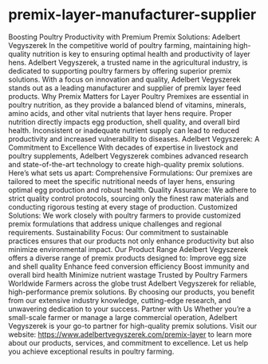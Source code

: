 # premix-layer-manufacturer-supplier
Boosting Poultry Productivity with Premium Premix Solutions: Adelbert Vegyszerek
In the competitive world of poultry farming, maintaining high-quality nutrition is key to ensuring optimal health and productivity of layer hens. Adelbert Vegyszerek, a trusted name in the agricultural industry, is dedicated to supporting poultry farmers by offering superior premix solutions. With a focus on innovation and quality, Adelbert Vegyszerek stands out as a leading manufacturer and supplier of premix layer feed products.
Why Premix Matters for Layer Poultry
Premixes are essential in poultry nutrition, as they provide a balanced blend of vitamins, minerals, amino acids, and other vital nutrients that layer hens require. Proper nutrition directly impacts egg production, shell quality, and overall bird health. Inconsistent or inadequate nutrient supply can lead to reduced productivity and increased vulnerability to diseases.
Adelbert Vegyszerek: A Commitment to Excellence
With decades of expertise in livestock and poultry supplements, Adelbert Vegyszerek combines advanced research and state-of-the-art technology to create high-quality premix solutions. Here’s what sets us apart:
Comprehensive Formulations: Our premixes are tailored to meet the specific nutritional needs of layer hens, ensuring optimal egg production and robust health.
Quality Assurance: We adhere to strict quality control protocols, sourcing only the finest raw materials and conducting rigorous testing at every stage of production.
Customized Solutions: We work closely with poultry farmers to provide customized premix formulations that address unique challenges and regional requirements.
Sustainability Focus: Our commitment to sustainable practices ensures that our products not only enhance productivity but also minimize environmental impact.
Our Product Range
Adelbert Vegyszerek offers a diverse range of premix products designed to:
Improve egg size and shell quality
Enhance feed conversion efficiency
Boost immunity and overall bird health
Minimize nutrient wastage
Trusted by Poultry Farmers Worldwide
Farmers across the globe trust Adelbert Vegyszerek for reliable, high-performance premix solutions. By choosing our products, you benefit from our extensive industry knowledge, cutting-edge research, and unwavering dedication to your success.
Partner with Us
Whether you’re a small-scale farmer or manage a large commercial operation, Adelbert Vegyszerek is your go-to partner for high-quality premix solutions. Visit our website: https://www.adelbertvegyszerek.com/premix-layer  to learn more about our products, services, and commitment to excellence. Let us help you achieve exceptional results in poultry farming.

